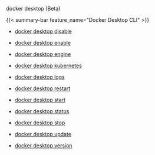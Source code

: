 docker desktop (Beta)


{{< summary-bar feature_name="Docker Desktop CLI" >}}


- [docker desktop disable](https://docs.docker.com/reference/cli/docker/desktop/disable/)

- [docker desktop enable](https://docs.docker.com/reference/cli/docker/desktop/enable/)

- [docker desktop engine](https://docs.docker.com/reference/cli/docker/desktop/engine/)

- [docker desktop kubernetes](https://docs.docker.com/reference/cli/docker/desktop/kubernetes/)

- [docker desktop logs](https://docs.docker.com/reference/cli/docker/desktop/logs/)

- [docker desktop restart](https://docs.docker.com/reference/cli/docker/desktop/restart/)

- [docker desktop start](https://docs.docker.com/reference/cli/docker/desktop/start/)

- [docker desktop status](https://docs.docker.com/reference/cli/docker/desktop/status/)

- [docker desktop stop](https://docs.docker.com/reference/cli/docker/desktop/stop/)

- [docker desktop update](https://docs.docker.com/reference/cli/docker/desktop/update/)

- [docker desktop version](https://docs.docker.com/reference/cli/docker/desktop/version/)
